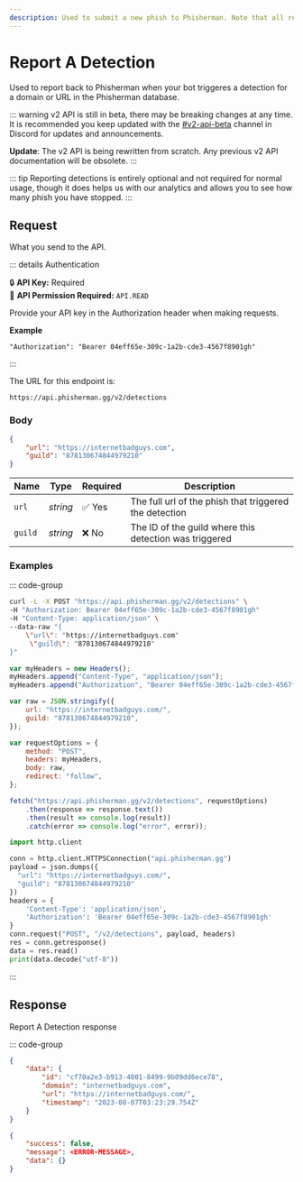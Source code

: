 ```yaml
---
description: Used to submit a new phish to Phisherman. Note that all reports are reviewed manually before any new domains are added to Phisherman.
---
```


# Report A Detection <Badge type="warning" text="POST" />

Used to report back to Phisherman when your bot triggeres a detection for a domain or URL in the Phisherman database.

::: warning
v2 API is still in beta, there may be breaking changes at any time. It is recommended you keep updated with the [#v2-api-beta](https://discord.com/channels/878130674844979210/904090622208663632) channel in Discord for updates and announcements.

**Update**: The v2 API is being rewritten from scratch. Any previous v2 API documentation will be obsolete.
:::

::: tip
Reporting detections is entirely optional and not required for normal usage, though it does helps us with our analytics and allows you to see how many phish you have stopped.
:::

## Request

What you send to the API.

::: details Authentication

:lock: **API Key:** Required  
:key: **API Permission Required:** `API.READ`

Provide your API key in the Authorization header when making requests.

**Example**

```
"Authorization": "Bearer 04eff65e-309c-1a2b-cde3-4567f8901gh"
```

:::

The URL for this endpoint is:

```
https://api.phisherman.gg/v2/detections
```

### Body

```json
{
	"url": "https://internetbadguys.com",
	"guild": "878130674844979210"
}
```

| Name    | Type     | Required | Description                                            |
| ------- | -------- | -------- | ------------------------------------------------------ |
| `url`   | _string_ | ✅ Yes   | The full url of the phish that triggered the detection |
| `guild` | _string_ | ❌ No    | The ID of the guild where this detection was triggered |

### Examples

::: code-group

```sh [CURL]
curl -L -X POST "https://api.phisherman.gg/v2/detections" \
-H "Authorization: Bearer 04eff65e-309c-1a2b-cde3-4567f8901gh"
-H "Content-Type: application/json" \
--data-raw "{
    \"url\": "https://internetbadguys.com"
	 \"guild\": "878130674844979210"
}"

```

```js [JavaScript]
var myHeaders = new Headers();
myHeaders.append("Content-Type", "application/json");
myHeaders.append("Authorization", "Bearer 04eff65e-309c-1a2b-cde3-4567f8901gh");

var raw = JSON.stringify({
	url: "https://internetbadguys.com/",
	guild: "878130674844979210",
});

var requestOptions = {
	method: "POST",
	headers: myHeaders,
	body: raw,
	redirect: "follow",
};

fetch("https://api.phisherman.gg/v2/detections", requestOptions)
	.then(response => response.text())
	.then(result => console.log(result))
	.catch(error => console.log("error", error));
```

```py [Python]
import http.client

conn = http.client.HTTPSConnection("api.phisherman.gg")
payload = json.dumps({
  "url": "https://internetbadguys.com/",
  "guild": "878130674844979210"
})
headers = {
	'Content-Type': 'application/json',
	'Authorization': 'Bearer 04eff65e-309c-1a2b-cde3-4567f8901gh'
}
conn.request("POST", "/v2/detections", payload, headers)
res = conn.getresponse()
data = res.read()
print(data.decode("utf-8"))
```

:::

## Response

Report A Detection response

::: code-group

```json [HTTP201]
{
	"data": {
		"id": "cf70a2e3-b913-4801-8499-9b09dd6ece78",
		"domain": "internetbadguys.com",
		"url": "https://internetbadguys.com/",
		"timestamp": "2023-08-07T03:23:29.754Z"
	}
}
```

```json [HTTP400]
{
	"success": false,
	"message": <ERROR-MESSAGE>,
	"data": {}
}
```

